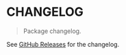 # CHANGELOG

> Package changelog.

See [GitHub Releases](https://github.com/stdlib-js/array-base-ones3d/releases) for the changelog.